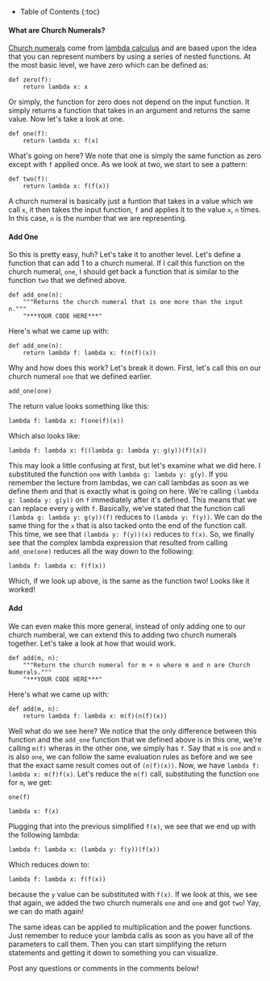 * Table of Contents
{:toc}

#### What are Church Numerals?

[Church numerals](http://en.wikipedia.org/wiki/Church_encoding#Computation_with_Church_numerals) come from [lambda calculus](http://en.wikipedia.org/wiki/Lambda_calculus) and are based upon the idea that you can represent numbers by using a series of nested functions. At the most basic level, we have zero which can be defined as:

    def zero(f):
        return lambda x: x

Or simply, the function for zero does not depend on the input function. It simply returns a function that takes in an argument and returns the same value. Now let's take a look at one.

    def one(f):
        return lambda x: f(x)

What's going on here? We note that one is simply the same function as zero except with `f` applied once. As we look at two, we start to see a pattern:

    def two(f):
        return lambda x: f(f(x))

A church numeral is basically just a funtion that takes in a value which we call `x`, it then takes the input function, `f` and applies it to the value `x`, `n` times. In this case, `n` is the number that we are representing.

#### Add One

So this is pretty easy, huh? Let's take it to another level. Let's define a function that can add 1 to a church numeral. If I call this function on the church numeral, `one`, I should get back a function that is similar to the function `two` that we defined above.

    def add_one(n):
        """Returns the church numeral that is one more than the input n."""
        "***YOUR CODE HERE***"

Here's what we came up with:

    def add_one(n):
        return lambda f: lambda x: f(n(f)(x))

Why and how does this work? Let's break it down. First, let's call this on our church numeral `one` that we defined earlier.

    add_one(one)

The return value looks something like this:

    lambda f: lambda x: f(one(f)(x))

Which also looks like:

    lambda f: lambda x: f((lambda g: lambda y: g(y))(f)(x))

This may look a little confusing at first, but let's examine what we did here. I substituted the function `one` with `lambda g: lambda y: g(y)`. If you remember the lecture from lambdas, we can call lambdas as soon as we define them and that is exactly what is going on here. We're calling `(lambda g: lambda y: g(y))` on `f` immediately after it's defined. This means that we can replace every `g` with `f`. Basically, we've stated that the function call `(lambda g: lambda y: g(y))(f)` reduces to `(lambda y: f(y))`. We can do the same thing for the `x` that is also tacked onto the end of the function call. This time, we see that `(lambda y: f(y))(x)` reduces to `f(x)`. So, we finally see that the complex lambda expression that resulted from calling `add_one(one)` reduces all the way down to the following:

    lambda f: lambda x: f(f(x))

Which, if we look up above, is the same as the function two! Looks like it worked! 

#### Add

We can even make this more general, instead of only adding one to our church numberal, we can extend this to adding two church numerals together. Let's take a look at how that would work.

    def add(m, n):
        """Return the church numeral for m + n where m and n are Church Numerals."""
        "***YOUR CODE HERE***"

Here's what we came up with:

    def add(m, n):
        return lambda f: lambda x: m(f)(n(f)(x))

Well what do we see here? We notice that the only difference between this function and the `add_one` function that we defined above is in this one, we're calling `m(f)` wheras in the other one, we simply has `f`. Say that `m` is `one` and `n` is also `one`, we can follow the same evaluation rules as before and we see that the exact same result comes out of `(n(f)(x))`. Now, we have `lambda f: lambda x: m(f)f(x)`. Let's reduce the `m(f)` call, substituting the function `one` for `m`, we get:

    one(f)

    lambda x: f(x)

Plugging that into the previous simplified `f(x)`, we see that we end up with the following lambda:

    lambda f: lambda x: (lambda y: f(y))(f(x))

Which reduces down to:

    lambda f: lambda x: f(f(x))

because the `y` value can be substituted with `f(x)`. If we look at this, we see that again, we added the two church numerals `one` and `one` and got `two`! Yay, we can do math again! 

The same ideas can be applied to multiplication and the power functions. Just remember to reduce your lambda calls as soon as you have all of the parameters to call them. Then you can start simplifying the return statements and getting it down to something you can visualize.

Post any questions or comments in the comments below!